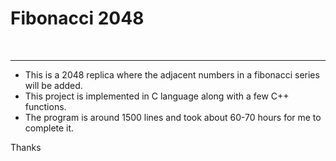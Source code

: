 <h1>Fibonacci 2048</h1>
<br>
<hr>
<ul>
<li>This is a 2048 replica where the adjacent numbers in a fibonacci series will be added.</li>
<li>This project is implemented in C language along with a few C++ functions.</li>
<li>The program is around 1500 lines and took about 60-70 hours for me to complete it.</li>
</ul>
<footer>Thanks</footer>